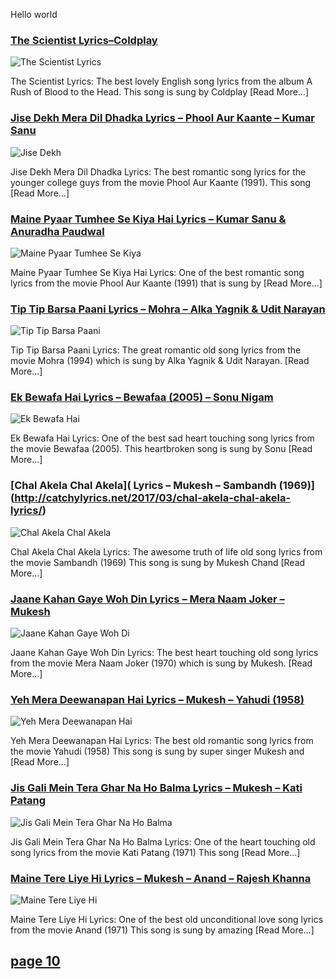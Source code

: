Hello world

### [The Scientist Lyrics–Coldplay](http://catchylyrics.net/2017/03/the-scientist-lyrics-coldplay/)
![The Scientist Lyrics](http://catchylyrics.net/wp-content/uploads/2017/03/The-Scientist-Lyrics-300x150.jpg)

The Scientist Lyrics: The best lovely English song lyrics from the album A Rush of Blood to the Head. 
This song is sung by Coldplay [Read More…]

### [Jise Dekh Mera Dil Dhadka Lyrics – Phool Aur Kaante – Kumar Sanu](http://catchylyrics.net/2017/03/jise-dekh-mera-dil-dhadka-lyrics/)
![Jise Dekh](http://catchylyrics.net/wp-content/uploads/2017/03/Jise-Dekh-Mera-Dil-Dhadka-Lyrics-300x150.jpg)

Jise Dekh Mera Dil Dhadka Lyrics: The best romantic song lyrics for the younger college
guys from the movie Phool Aur Kaante (1991). This song [Read More…]

### [Maine Pyaar Tumhee Se Kiya Hai Lyrics – Kumar Sanu & Anuradha Paudwal](http://catchylyrics.net/2017/03/maine-pyaar-tumhee-se-kiya-hai-lyrics/)
![Maine Pyaar Tumhee Se Kiya](http://catchylyrics.net/wp-content/uploads/2017/03/Maine-Pyar-Tumhi-Se-Kiya-Hai-Lyrics-300x150.jpg)

Maine Pyaar Tumhee Se Kiya Hai Lyrics: One of the best romantic song lyrics from the movie Phool Aur Kaante
(1991) that is sung by [Read More…]

### [Tip Tip Barsa Paani Lyrics – Mohra – Alka Yagnik & Udit Narayan](http://catchylyrics.net/2017/03/tip-tip-barsa-paani-lyrics/)
![Tip Tip Barsa Paani](http://catchylyrics.net/wp-content/uploads/2017/03/Tip-Tip-Barsa-Paani-lyrics-300x150.jpg)

Tip Tip Barsa Paani Lyrics: The great romantic old song lyrics from the movie Mohra (1994)
which is sung by Alka Yagnik & Udit Narayan. [Read More…]

### [Ek Bewafa Hai Lyrics – Bewafaa (2005) – Sonu Nigam](http://catchylyrics.net/2017/03/ek-bewafa-hai-lyrics/)
![Ek Bewafa Hai](http://catchylyrics.net/wp-content/uploads/2017/03/Ek-bewafa-hai-lyrics-300x150.jpg)

Ek Bewafa Hai Lyrics: One of the best sad heart touching song lyrics from the movie Bewafaa (2005).
This heartbroken song is sung by Sonu [Read More…]

### [Chal Akela Chal Akela]( Lyrics – Mukesh – Sambandh (1969)](http://catchylyrics.net/2017/03/chal-akela-chal-akela-lyrics/)
![Chal Akela Chal Akela](http://catchylyrics.net/wp-content/uploads/2017/03/chal-akela-lyrics-300x150.jpg)

Chal Akela Chal Akela Lyrics: The awesome truth of life old song lyrics from the movie Sambandh (1969)
This song is sung by Mukesh Chand [Read More…]

### [Jaane Kahan Gaye Woh Din Lyrics – Mera Naam Joker – Mukesh](http://catchylyrics.net/2017/03/jaane-kahan-gaye-woh-din-lyrics/)
![Jaane Kahan Gaye Woh Di](http://catchylyrics.net/wp-content/uploads/2017/03/jane-kaha-gaye-woh-din-300x150.jpg)

Jaane Kahan Gaye Woh Din Lyrics: The best heart touching old song lyrics from the movie Mera Naam Joker
(1970) which is sung by Mukesh. [Read More…]

### [Yeh Mera Deewanapan Hai Lyrics – Mukesh – Yahudi (1958)](http://catchylyrics.net/2017/03/yeh-mera-deewanapan-lyrics/)
![Yeh Mera Deewanapan Hai](http://catchylyrics.net/wp-content/uploads/2017/03/yeh-mera-dewana-300x150.jpg)

Yeh Mera Deewanapan Hai Lyrics: The best old romantic song lyrics from the movie Yahudi (1958)
This song is sung by super singer Mukesh and [Read More…]

### [Jis Gali Mein Tera Ghar Na Ho Balma Lyrics – Mukesh – Kati Patang](http://catchylyrics.net/2017/03/jis-gali-mein-tera-ghar-lyrics/)
![Jis Gali Mein Tera Ghar Na Ho Balma](http://catchylyrics.net/wp-content/uploads/2017/03/Jis-gali-tera-ghar-na-ho-lyrics-300x150.jpg)

Jis Gali Mein Tera Ghar Na Ho Balma Lyrics: One of the heart touching old song lyrics from the movie Kati Patang (1971)
This song [Read More…]

### [Maine Tere Liye Hi Lyrics – Mukesh – Anand – Rajesh Khanna](http://catchylyrics.net/2017/03/maine-tere-liye-hi-lyrics/)
![Maine Tere Liye Hi](http://catchylyrics.net/wp-content/uploads/2017/03/main-tere-liye-300x150.jpg)

Maine Tere Liye Hi Lyrics: One of the best old unconditional love song lyrics from the movie Anand (1971)
This song is sung by amazing [Read More…]

## [page 10](https://github.com/howdyhacks/catchylyrics/blob/master/page10.md)
